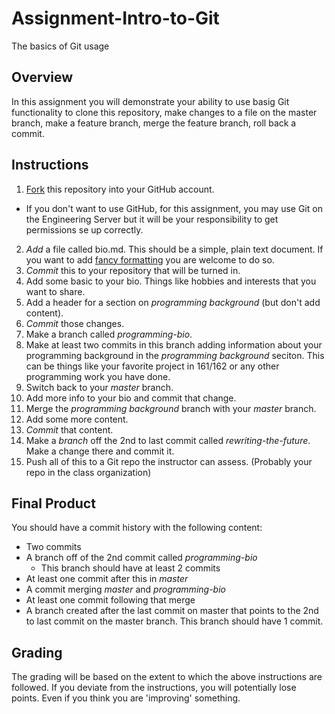 Assignment-Intro-to-Git
=======================

The basics of Git usage

## Overview

In this assignment you will demonstrate your ability to use basig Git functionality to clone this repository, make changes to a file on the master branch, make a feature branch, merge the feature branch, roll back a commit.

## Instructions

1. [Fork](https://help.github.com/articles/fork-a-repo) this repository into your GitHub account.
  - If you don't want to use GitHub, for this assignment, you may use Git on the Engineering Server but it will be your responsibility to get permissions se up correctly.
2. _Add_ a file called bio.md. This should be a simple, plain text document. If you want to add [fancy formatting](https://help.github.com/articles/markdown-basics) you are welcome to do so.
3. _Commit_ this to your repository that will be turned in.
4. Add some basic  to your bio. Things like hobbies and interests that you want to share.
5. Add a header for a section on _programming background_ (but don't add content).
5. _Commit_ those changes.
6. Make a branch called _programming-bio_.
7. Make at least two commits in this branch adding information about your programming background in the _programming background_ seciton. This can be things like your favorite project in 161/162 or any other programming work you have done.
8. Switch back to your _master_ branch. 
9. Add more info to your bio and commit that change.
10. Merge the _programming background_ branch with your _master_ branch.
11. Add some more content.
12. _Commit_ that content.
13. Make a _branch_ off the 2nd to last commit called _rewriting-the-future_. Make a change there and commit it.
14. Push all of this to a Git repo the instructor can assess. (Probably your repo in the class organization)

## Final Product

You should have a commit history with the following content:

- Two commits
- A branch off of the 2nd commit called _programming-bio_
  - This branch should have at least 2 commits
- At least one commit after this in _master_
- A commit merging _master_ and _programming-bio_
- At least one commit following that merge
- A branch created after the last commit on master that points to the 2nd to last commit on the master branch. This branch should have 1 commit.

## Grading

The grading will be based on the extent to which the above instructions are followed. If you deviate from the instructions, you will potentially lose points. Even if you think you are 'improving' something.
